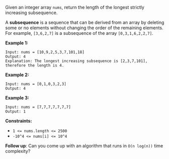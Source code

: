 Given an integer array `nums`, return the length of the longest strictly increasing subsequence.

A **subsequence** is a sequence that can be derived from an array by deleting some or no elements without changing the order of the remaining elements. For example, `[3,6,2,7]` is a subsequence of the array `[0,3,1,6,2,2,7]`.

**Example 1:**
```
Input: nums = [10,9,2,5,3,7,101,18]
Output: 4
Explanation: The longest increasing subsequence is [2,3,7,101], therefore the length is 4.
```
**Example 2:**
```
Input: nums = [0,1,0,3,2,3]
Output: 4
```
**Example 3:**
```
Input: nums = [7,7,7,7,7,7,7]
Output: 1
```
**Constraints:**
- `1 <= nums.length <= 2500`
- `-10^4 <= nums[i] <= 10^4`

**Follow up**: Can you come up with an algorithm that runs in `O(n log(n))` time complexity?